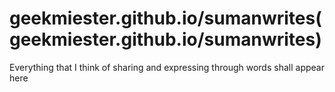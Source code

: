 # geekmiester.github.io/sumanwrites(geekmiester.github.io/sumanwrites)
Everything that I think of sharing and expressing through words shall appear here
